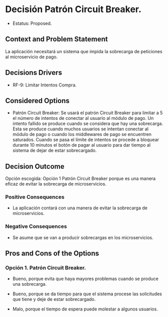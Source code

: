 # Decisión Patrón Circuit Breaker. 

* Estatus: Proposed.   
 

## Context and Problem Statement   

La aplicación necesitará un sistema que impida la sobrecarga de peticiones al microservicio de pago.  


## Decisions Drivers   

* RF-9: Limitar Intentos Compra. 

 
## Considered Options   

* Patrón Circuit Breaker: Se usará el patrón Circuit Breaker para limitar a 5 el número de intentos de conectar al usuario al módulo de pago. Un intento fallido se produce cuando se considera que hay una sobrecarga. Esta se produce cuando muchos usuarios se intentan conectar al módulo de pago o cuando los middlewares de pago se encuentren saturados. Cuando se pasa el límite de intentos se procede a bloquear durante 10 minutos el botón de pagar al usuario para dar tiempo al sistema de dejar de estar sobrecargado. 
  

## Decision Outcome   

Opción escogida: Opción 1 Patrón Circuit Breaker porque es una manera eficaz de evitar la sobrecarga de microservicios. 


### Positive Consequences   

* La aplicación contará con una manera de evitar la sobrecarga de microservicios. 
 

### Negative Consequences 

* Se asume que se van a producir sobrecargas en los microservicios. 


## Pros and Cons of the Options   
### Opción 1. Patrón Circuit Breaker. 

* Bueno, porque evita que haya mayores problemas cuando se produce una sobrecarga. 

* Bueno, porque se da tiempo para que el sistema procese las solicitudes que tiene y deje de estar sobrecargado. 

* Malo, porque el tiempo de espera puede molestar a algunos usuarios. 

 
